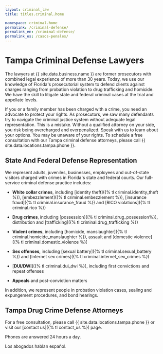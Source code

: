 ```yaml
---
layout: criminal_law
title: titles.criminal.home

namespace: criminal.home
permalink: /criminal-defense/
permalink_en: /criminal-defense/
permalink_es: /casos-penales/
---
```


# Tampa Criminal Defense Lawyers

The lawyers at {{ site.data.business.name }} are former prosecutors with combined legal experience of more than 30 years. Today, we use our knowledge of Florida's prosecutorial system to defend clients against charges ranging from probation violation to drug trafficking and homicide. We have the skill to litigate state and federal criminal cases at the trial and appellate levels.

If you or a family member has been charged with a crime, you need an advocate to protect your rights. As prosecutors, we saw many defendants try to navigate the criminal justice system without adequate legal representation. This is a mistake. Without a qualified attorney on your side, you risk being overcharged and overpenalized. Speak with us to learn about your options. You may be unaware of your rights. To schedule a free consultation with our Tampa criminal defense attorneys, please call {{ site.data.locations.tampa.phone }}.

## State And Federal Defense Representation

We represent adults, juveniles, businesses, employees and out-of-state visitors charged with crimes in Florida's state and federal courts. Our full-service criminal defense practice includes:

* **White collar crimes**, including [identity theft]({% tl criminal.identity_theft %}),
  [embezzlement]({% tl criminal.embezzlement %}), [insurance fraud]({% tl criminal.insurance_fraud %}) 
  and [RICO violations]({% tl criminal.rico %})

* **Drug crimes**, including [possession]({% tl criminal.drug_possession%}), distribution and
  [trafficking]({% tl criminal.drug_trafficking %})

* **Violent crimes**, including [homicide, manslaughter]({% tl criminal.homicide_manslaughter %}),
  assault and [domestic violence]({% tl criminal.domestic_violence %})

* **Sex offenses**, including [sexual battery]({% tl criminal.sexual_battery %}) and
  [Internet sex crimes]({% tl criminal.internet_sex_crimes %})

* [**DUI/DWI**]({% tl criminal.dui_dwi %}), including first convictions and repeat offenses

* **Appeals** and post-conviction matters

In addition, we represent people in probation violation cases, sealing and expungement procedures, and bond hearings.

## Tampa Drug Crime Defense Attorneys

For a free consultation, please call {{ site.data.locations.tampa.phone }} or visit our [contact us]({% tl contact_us %}) page.

Phones are answered 24 hours a day.

Los abogados hablan español.